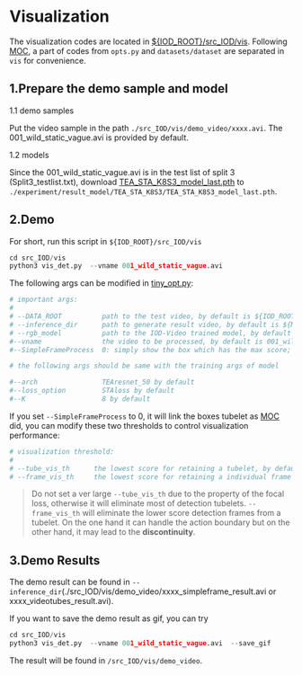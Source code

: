 # Visualization
The visualization codes are located in [${IOD_ROOT}/src_IOD/vis](../src_IOD/vis). Following [MOC](https://github.com/MCG-NJU/MOC-Detector), a part of codes from `opts.py` and `datasets/dataset` are separated in `vis` for convenience.

## 1.Prepare the demo sample and model
1.1 demo samples

Put the video sample in the path ``./src_IOD/vis/demo_video/xxxx.avi``. The 001_wild_static_vague.avi is provided by default.

1.2 models

Since the 001_wild_static_vague.avi is in the test list of split 3 (Split3_testlist.txt), download [TEA_STA_K8S3_model_last.pth](https://drive.google.com/file/d/1MZBYKeoOr6OCAJkLNyRpcuqWvx_PdOyP/view?usp=sharing) to `./experiment/result_model/TEA_STA_K8S3/TEA_STA_K8S3_model_last.pth`.

## 2.Demo

For short, run this script in `${IOD_ROOT}/src_IOD/vis`

```python
cd src_IOD/vis
python3 vis_det.py  --vname 001_wild_static_vague.avi 
```

The following args can be modified in [tiny_opt.py](../src_IOD/vis/tiny_opt.py):

```python
# important args:
#
# --DATA_ROOT          path to the test video, by default is ${IOD_ROOT}/src_IOD/vis/demo_video
# --inference_dir      path to generate result video, by default is ${MOC_ROOT}/src_IOD/vis/demo_video
# --rgb_model          path to the IOD-Video trained model, by default is ${MOC_ROOT}/experiment/result_model/TEA_STA_K8S3/TEA_STA_K8S3_model_last.pth
#--vname               the video to be processed, by default is 001_wild_static_vague.avi 
#--SimpleFrameProcess  0: simply show the box which has the max score; 1: link the boxes tubelet as  [MOC](https://github.com/MCG-NJU/MOC-Detector) did

# the following args should be same with the training args of model 

#--arch                TEAresnet_50 by default
#--loss_option         STAloss by default
#--K                   8 by default
```

If you set `--SimpleFrameProcess` to 0, it will link the boxes tubelet as  [MOC](https://github.com/MCG-NJU/MOC-Detector) did, you can modify these two thresholds to control visualization performance:
```python
# visualization threshold:
#
# --tube_vis_th      the lowest score for retaining a tubelet, by default is 0.12 (tubelet score)
# --frame_vis_th     the lowest score for retaining a individual frame in the tubelet, by default is 0.015 (frame score)
```

>Do not set a ver large `--tube_vis_th` due to the property of the focal loss, otherwise it will eliminate most of detection tubelets.
>`--frame_vis_th` will eliminate the lower score detection frames from a tubelet. On the one hand it can handle the action boundary but on the other hand, it may lead to the **discontinuity**.
 

 
## 3.Demo Results

The demo result can be found in `--inference_dir`(./src_IOD/vis/demo_video/xxxx_simpleframe_result.avi or xxxx_videotubes_result.avi).

If you want to save the demo result as gif, you can try
```python
cd src_IOD/vis
python3 vis_det.py  --vname 001_wild_static_vague.avi  --save_gif
```
The result will be found in `/src_IOD/vis/demo_video`.